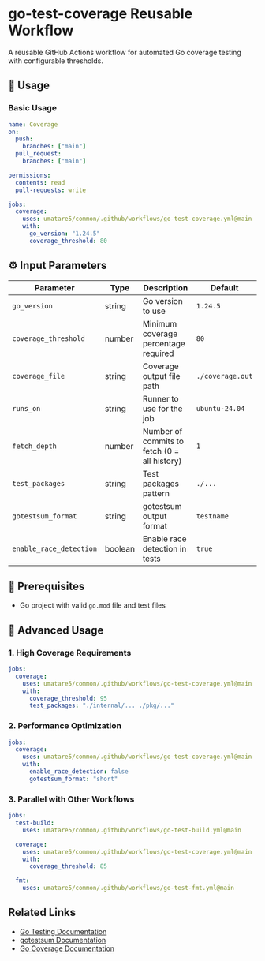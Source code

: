 # go-test-coverage Reusable Workflow

A reusable GitHub Actions workflow for automated Go coverage testing with configurable thresholds.

## 🚀 Usage

### Basic Usage

```yaml
name: Coverage
on:
  push:
    branches: ["main"]
  pull_request:
    branches: ["main"]

permissions:
  contents: read
  pull-requests: write

jobs:
  coverage:
    uses: umatare5/common/.github/workflows/go-test-coverage.yml@main
    with:
      go_version: "1.24.5"
      coverage_threshold: 80
```

## ⚙️ Input Parameters

| Parameter               | Type    | Description                                  | Default          |
| ----------------------- | ------- | -------------------------------------------- | ---------------- |
| `go_version`            | string  | Go version to use                            | `1.24.5`         |
| `coverage_threshold`    | number  | Minimum coverage percentage required         | `80`             |
| `coverage_file`         | string  | Coverage output file path                    | `./coverage.out` |
| `runs_on`               | string  | Runner to use for the job                    | `ubuntu-24.04`   |
| `fetch_depth`           | number  | Number of commits to fetch (0 = all history) | `1`              |
| `test_packages`         | string  | Test packages pattern                        | `./...`          |
| `gotestsum_format`      | string  | gotestsum output format                      | `testname`       |
| `enable_race_detection` | boolean | Enable race detection in tests               | `true`           |

## 📝 Prerequisites

- Go project with valid `go.mod` file and test files

## 📖 Advanced Usage

### 1. High Coverage Requirements

```yaml
jobs:
  coverage:
    uses: umatare5/common/.github/workflows/go-test-coverage.yml@main
    with:
      coverage_threshold: 95
      test_packages: "./internal/... ./pkg/..."
```

### 2. Performance Optimization

```yaml
jobs:
  coverage:
    uses: umatare5/common/.github/workflows/go-test-coverage.yml@main
    with:
      enable_race_detection: false
      gotestsum_format: "short"
```

### 3. Parallel with Other Workflows

```yaml
jobs:
  test-build:
    uses: umatare5/common/.github/workflows/go-test-build.yml@main

  coverage:
    uses: umatare5/common/.github/workflows/go-test-coverage.yml@main
    with:
      coverage_threshold: 85

  fmt:
    uses: umatare5/common/.github/workflows/go-test-fmt.yml@main
```

## Related Links

- [Go Testing Documentation](https://go.dev/doc/tutorial/add-a-test)
- [gotestsum Documentation](https://github.com/gotestyourself/gotestsum)
- [Go Coverage Documentation](https://go.dev/blog/cover)
